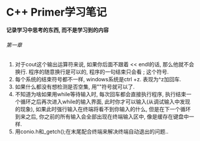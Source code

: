 # C++ Primer学习笔记

**记录学习中思考的东西, 而不是学习到的内容**    

###### 第一章

1. 对于cout这个输出运算符来说, 如果你后面不跟着 \<\< endl的话, 那么他就不会换行. 程序的随意换行是可以的, 程序的一句结束只会看 ; 这个符号. 
2. 每个系统的结束符号都不一样, windows系统是ctrl +z. 表现为^z加回车.
3. 如果什么都没有想检测是否空集, 用""符号就可以了.
4. 不知道为啥如果用while等待输入时, 每次回车都会直接执行程序, 执行结束一个循环之后再次进入while的输入界面, 此时你才可以输入(从调试输入中发现的现象), 如果此时强行输入在终端将看不到你输入的什么, 但是在下一个循环到来之后, 你之前的所有输入会全部出现在终端输入区中, 像是缓存在键盘中一样.
5. 用conio.h和_getch();在末尾配合终端来解决终端自动退出的问题..